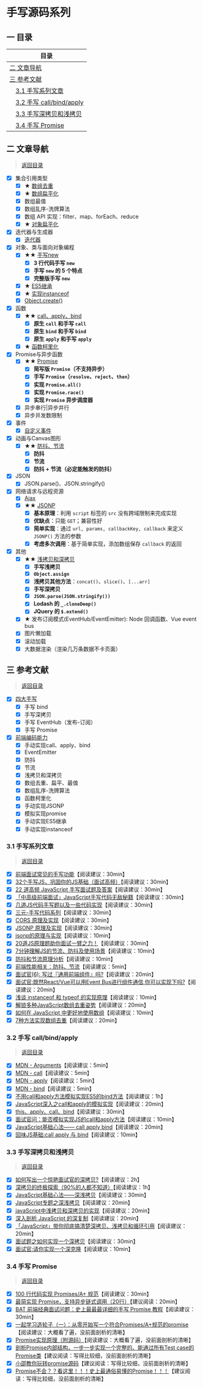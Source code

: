 手写源码系列
===

<!-- 目录开始 -->
## <a id="one"></a>一 目录

| 目录 |
| --- |
| [二 文章导航](#two) |
| [三 参考文献](#three) |
| &emsp;[3.1 手写系列文章](#three-one) |
| &emsp;[3.2 手写 call/bind/apply](#three-two) |
| &emsp;[3.3 手写深拷贝和浅拷贝](#three-three) |
| &emsp;[3.4 手写 Promise](#three-four) |
<!-- 目录结束 -->

## <a id="two"></a>二 文章导航
> [返回目录](#one)

* [x] 集合引用类型
  * [x] ★ [数组去重](https://github.com/XingRenEr/Front-end/blob/master/Javascript/%E6%89%8B%E5%86%99%E6%BA%90%E7%A0%81/%E5%85%B6%E4%BB%96.md#eleven)
  * [x] ★ [数组扁平化](https://github.com/XingRenEr/Front-end/blob/master/Javascript/%E6%89%8B%E5%86%99%E6%BA%90%E7%A0%81/%E5%85%B6%E4%BB%96.md#night)
  * [x] 数组最值
  * [x] 数组乱序-洗牌算法
  * [x] 数组 API 实现：filter、map、forEach、reduce
  * [x] ★ [对象扁平化](https://github.com/XingRenEr/Front-end/blob/master/Javascript/%E6%89%8B%E5%86%99%E6%BA%90%E7%A0%81/%E5%85%B6%E4%BB%96.md#ten)
* [x] 迭代器与生成器
  * [x] [迭代器](https://github.com/XingRenEr/Front-end/blob/master/Javascript/%E6%89%8B%E5%86%99%E6%BA%90%E7%A0%81/%E5%85%B6%E4%BB%96.md#seven)
* [x] 对象、类与面向对象编程
  * [x] ★★ [手写new](https://github.com/XingRenEr/Front-end/blob/master/Javascript/%E6%89%8B%E5%86%99%E6%BA%90%E7%A0%81/new.md)
    * [x] **3 行代码手写 `new`**
    * [x] **手写 `new` 的 5 个特点**
    * [x] **完整版手写 `new`**
  * [x] ★ [ES5继承](https://github.com/XingRenEr/Front-end/blob/master/Javascript/%E6%89%8B%E5%86%99%E6%BA%90%E7%A0%81/%E5%85%B6%E4%BB%96.md#four)
  * [x] ★ [实现instanceof](https://github.com/XingRenEr/Front-end/blob/master/Javascript/%E6%89%8B%E5%86%99%E6%BA%90%E7%A0%81/%E5%85%B6%E4%BB%96.md#five)
  * [x] [Object.create()](https://github.com/XingRenEr/Front-end/blob/master/Javascript/%E6%89%8B%E5%86%99%E6%BA%90%E7%A0%81/%E5%85%B6%E4%BB%96.md#three)
* [x] 函数
  * [x] ★★ [call、apply、bind](https://github.com/XingRenEr/Front-end/blob/master/Javascript/%E6%89%8B%E5%86%99%E6%BA%90%E7%A0%81/Promise.md)
    * [x] **原生 `call` 和手写 `call`**
    * [x] **原生 `bind` 和手写 `bind`**
    * [x] **原生 `apply` 和手写 `apply`**
  * [x] ★ [函数柯里化](https://github.com/XingRenEr/Front-end/blob/master/Javascript/%E6%89%8B%E5%86%99%E6%BA%90%E7%A0%81/%E5%85%B6%E4%BB%96.md#six)
* [x] Promise与异步函数
  * [x] ★★ [Promise](https://github.com/XingRenEr/Front-end/blob/master/Javascript/%E6%89%8B%E5%86%99%E6%BA%90%E7%A0%81/Promise.md)
    * [x] **简写版 `Promise`（不支持异步）**
    * [x] **手写 `Promise`（`resolve`、`reject`、`then`）**
    * [x] **实现 `Promise.all()`**
    * [x] **实现 `Promise.race()`**
    * [x] **实现 `Promise` 异步调度器**
  * [x] 异步串行|异步并行
  * [x] 异步并发数限制
* [x] 事件
  * [x] [自定义事件](https://github.com/XingRenEr/Front-end/blob/master/Javascript/%E6%89%8B%E5%86%99%E6%BA%90%E7%A0%81/%E5%85%B6%E4%BB%96.md#two)
* [x] 动画与Canvas图形
  * [x] ★★ [防抖、节流](https://github.com/XingRenEr/Front-end/blob/master/Javascript/%E6%89%8B%E5%86%99%E6%BA%90%E7%A0%81/%E9%98%B2%E6%8A%96%E5%92%8C%E8%8A%82%E6%B5%81.md)
    * [x] **防抖**
    * [x] **节流**
    * [x] **防抖 + 节流（必定能触发的防抖）**
* [x] JSON
  * [x] JSON.parse()、JSON.stringify()
* [x] 网络请求与远程资源
  * [x] [Ajax](https://github.com/XingRenEr/Front-end/blob/master/Javascript/%E6%89%8B%E5%86%99%E6%BA%90%E7%A0%81/%E5%85%B6%E4%BB%96.md#eight)
  * [x] ★★ [JSONP](https://github.com/XingRenEr/Front-end/blob/master/Javascript/%E6%89%8B%E5%86%99%E6%BA%90%E7%A0%81/JSONP.md)
    * [x] **基本原理**：利用 `script` 标签的 `src` 没有跨域限制来完成实现
    * [x] **优缺点**：只能 `GET`；兼容性好
    * [x] **简单实现**：通过 `url, params, callbackKey, callback` 来定义 `JSONP()` 方法的参数
    * [x] **考虑多次调用**：基于简单实现，添加数组保存 `callback` 的返回
* [x] 其他
  * [x] ★★ [浅拷贝和深拷贝](https://github.com/XingRenEr/Front-end/blob/master/Javascript/%E6%89%8B%E5%86%99%E6%BA%90%E7%A0%81/%E6%B5%85%E6%8B%B7%E8%B4%9D%E5%92%8C%E6%B7%B1%E6%8B%B7%E8%B4%9D.md)
    * [x] **手写浅拷贝**
    * [x] **`Object.assign`**
    * [x] **浅拷贝其他方法**：`concat()`、`slice()`、`[...arr]`
    * [x] **手写深拷贝**
    * [x] **`JSON.parse(JSON.stringify())`**
    * [x] **Lodash 的 `_.cloneDeep()`**
    * [x] **JQuery 的 `$.extend()`**
  * [x] ★ 发布订阅模式(EventHub/EventEmitter): Node 回调函数、Vue event bus
  * [x] 图片懒加载
  * [x] 滚动加载
  * [x] 大数据渲染（渲染几万条数据不卡页面）

## <a id="three"></a>三 参考文献

> [返回目录](#one)

* [x] [四大手写](https://zhuanlan.zhihu.com/p/160315811)
  * [x] 手写 bind
  * [x] 手写深拷贝
  * [x] 手写 EventHub（发布-订阅）
  * [x] 手写 Promise
* [x] [前端编码能力](https://zhuanlan.zhihu.com/p/78891173)
  * [x] 手动实现call、apply、bind
  * [x] EventEmitter
  * [x] 防抖
  * [x] 节流
  * [x] 浅拷贝和深拷贝
  * [x] 数组去重、扁平、最值
  * [x] 数组乱序-洗牌算法
  * [x] 函数柯里化
  * [x] 手动实现JSONP
  * [x] 模拟实现promise
  * [x] 手动实现ES5继承
  * [x] 手动实现instanceof

### <a id="three-one"></a>3.1 手写系列文章

> [返回目录](#one)

* [x] [前端面试常见的手写功能](https://juejin.im/post/6873513007037546510)【阅读建议：30min】
* [x] [32个手写JS，巩固你的JS基础（面试高频）](https://juejin.im/post/6875152247714480136)【阅读建议：30min】
* [x] [22 道高频 JavaScript 手写面试题及答案](https://juejin.im/post/6844903911686406158)【阅读建议：30min】
* [x] [「中高级前端面试」JavaScript手写代码无敌秘籍](https://juejin.im/post/6844903809206976520)【阅读建议：30min】
* [x] [几道JS代码手写题以及一些代码实现](https://juejin.im/post/6844903575559077895)【阅读建议：30min】
* [x] [三元-手写代码系列](http://47.98.159.95/my_blog/js-api/001.html)【阅读建议：30min】
* [x] [CORS 原理及实现](https://www.jianshu.com/p/b2bdf55e1bf5)【阅读建议：30min】
* [x] [JSONP 原理及实现](https://www.jianshu.com/p/88bb82718517)【阅读建议：30min】
* [x] [jsonp的原理与实现](https://segmentfault.com/a/1190000007665361)【阅读建议：10min】
* [x] [20道JS原理题助你面试一臂之力！](https://juejin.im/post/6844903891591495693)【阅读建议：30min】
* [x] [7分钟理解JS的节流、防抖及使用场景](https://juejin.im/post/6844903669389885453)【阅读建议：10min】
* [x] [防抖和节流原理分析](https://juejin.im/post/6844903662519599111?utm_medium=fe&utm_source=weixinqun)【阅读建议：10min】
* [x] [前端性能相关：防抖、节流](https://juejin.im/entry/6844903592898330638)【阅读建议：5min】
* [x] [面试官(6): 写过『通用前端组件』吗?](https://juejin.im/post/6844903847874265101)【阅读建议：20min】
* [x] [面试官:既然React/Vue可以用Event Bus进行组件通信,你可以实现下吗?](https://juejin.im/post/6844903587043082247)【阅读建议：20min】
* [x] [浅谈 instanceof 和 typeof 的实现原理](https://juejin.im/post/6844903613584654344)【阅读建议：10min】
* [x] [解锁多种JavaScript数组去重姿势](https://juejin.im/post/6844903608467587085)【阅读建议：20min】
* [x] [如何在 JavaScript 中更好地使用数组](https://juejin.im/post/6844903671646715911)【阅读建议：10min】
* [x] [7种方法实现数组去重](https://juejin.im/post/6844903602197102605)【阅读建议：20min】

### <a id="three-two"></a>3.2 手写 call/bind/apply

> [返回目录](#one)

* [x] [MDN - Arguments](https://developer.mozilla.org/zh-CN/docs/Web/JavaScript/Reference/Functions/arguments)【阅读建议：5min】
* [x] [MDN - call](https://developer.mozilla.org/zh-CN/docs/Web/JavaScript/Reference/Global_Objects/Function/call)【阅读建议：5min】
* [x] [MDN - apply](https://developer.mozilla.org/zh-CN/docs/Web/JavaScript/Reference/Global_Objects/Function/apply)【阅读建议：5min】
* [x] [MDN - bind](https://developer.mozilla.org/zh-CN/docs/Web/JavaScript/Reference/Global_Objects/Function/bind)【阅读建议：5min】
* [x] [不用call和apply方法模拟实现ES5的bind方法](https://github.com/jawil/blog/issues/16)【阅读建议：1h】
* [x] [JavaScript深入之call和apply的模拟实现](https://github.com/mqyqingfeng/Blog/issues/11)【阅读建议：20min】
* [x] [this、apply、call、bind](https://juejin.im/post/6844903496253177863)【阅读建议：30min】
* [x] [面试官问：能否模拟实现JS的call和apply方法](https://juejin.im/post/5bf6c79bf265da6142738b29)【阅读建议：10min】
* [x] [JavaScript基础心法—— call apply bind](https://github.com/axuebin/articles/issues/7)【阅读建议：20min】
* [x] [回味JS基础:call apply 与 bind](https://juejin.im/post/57dc97f35bbb50005e5b39bd)【阅读建议：10min】

### <a id="three-three"></a>3.3 手写深拷贝和浅拷贝

> [返回目录](#one)

* [x] [如何写出一个惊艳面试官的深拷贝?](https://juejin.im/post/6844903929705136141)【阅读建议：2h】
* [x] [深拷贝的终极探索（90%的人都不知道）](https://juejin.im/post/5bc1ae9be51d450e8b140b0c)【阅读建议：1h】
* [x] [JavaScript基础心法——深浅拷贝](https://github.com/axuebin/articles/issues/20)【阅读建议：30min】
* [x] [JavaScript专题之深浅拷贝](https://github.com/mqyqingfeng/Blog/issues/32)【阅读建议：20min】
* [x] [javaScript中浅拷贝和深拷贝的实现](https://github.com/wengjq/Blog/issues/3)【阅读建议：20min】
* [x] [深入剖析 JavaScript 的深复制](https://jerryzou.com/posts/dive-into-deep-clone-in-javascript/)【阅读建议：20min】
* [x] [「JavaScript」带你彻底搞清楚深拷贝、浅拷贝和循环引用](https://segmentfault.com/a/1190000015042902)【阅读建议：20min】
* [x] [面试题之如何实现一个深拷贝](https://github.com/yygmind/blog/issues/29)【阅读建议：30min】
* [x] [面试官:请你实现一个深克隆](https://juejin.im/post/6844903584023183368)【阅读建议：10min】

### <a id="three-four"></a>3.4 手写 Promise

> [返回目录](#one)

* [x] [100 行代码实现 Promises/A+ 规范](https://mp.weixin.qq.com/s/qdJ0Xd8zTgtetFdlJL3P1g)【阅读建议：30min】
* [x] [最简实现 Promise，支持异步链式调用（20行）](https://juejin.im/post/5e6f4579f265da576429a907)【建议阅读：20min】
* [x] [BAT 前端经典面试问题：史上最最最详细的手写 Promise 教程](https://juejin.im/post/6844903625769091079)【阅读建议：30min】
* [x] [一起学习造轮子（一）：从零开始写一个符合Promises/A+规范的promise](https://juejin.im/post/6844903617619558408)【阅读建议：大概看了遍，没前面剖析的清晰】
* [x] [Promise实现原理（附源码）](https://juejin.im/post/5b83cb5ae51d4538cc3ec354)【阅读建议：大概看了遍，没前面剖析的清晰】
* [x] [剖析Promise内部结构，一步一步实现一个完整的、能通过所有Test case的Promise类](https://github.com/xieranmaya/blog/issues/3)【建议阅读：写得比较细，没前面剖析的清晰】
* [x] [小邵教你玩转promise源码](https://juejin.im/post/6844903655418626061)【建议阅读：写得比较细，没前面剖析的清晰】
* [x] [Promise不会？？看这里！！！史上最通俗易懂的Promise！！！](https://juejin.im/post/6844903607968481287)【建议阅读：写得比较细，没前面剖析的清晰】
